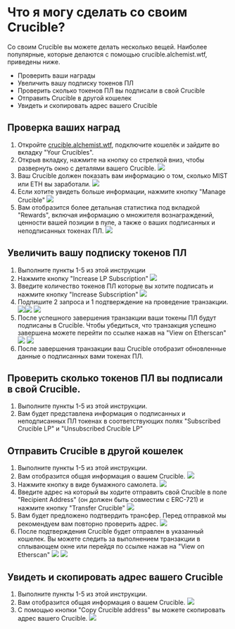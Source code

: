 # Что я могу сделать со своим Crucible?

Со своим Crucible вы можете делать несколько вещей. Наиболее популярные, которые делаются с помощью crucible.alchemist.wtf, приведены ниже.



* Проверить ваши награды
* Увеличить вашу подписку токенов ПЛ
* Проверить сколько токенов ПЛ вы подписали в свой Crucible
* Отправить Crucible в другой кошелек
* Увидеть и скопировать адрес вашего Crucible



## Проверка ваших наград

1. Откройте [crucible.alchemist.wtf](https://crucible.alchemist.wtf/), подключите кошелёк и зайдите во вкладку "Your Crucibles".
2. Открыв вкладку, нажмите на кнопку со стрелкой вниз, чтобы развернуть окно с деталями вашего Crucible. ![](../../.gitbook/assets/screenshot-2021-05-07-at-12.50.58.png) 
3. Ваш Crucible должен показать вам информацию о том, сколько MIST или ETH  вы заработали. ![](../../.gitbook/assets/screenshot-2021-05-07-at-12.50.42.png) 
4. Если хотите увидеть больше информации, нажмите кнопку "Manage Crucible" ![](../../.gitbook/assets/screenshot-2021-05-07-at-12.51.04.png) 
5. Вам отобразится более детальная статистика под вкладкой "Rewards",  включая информацию о множителя вознаграждений, ценности вашей позиции в пуле, а также о ваших подписанных и неподписанных токенах ПЛ.  ![](../../.gitbook/assets/screenshot-2021-05-07-at-12.51.22.png) 



## Увеличить вашу подписку токенов ПЛ



1. Выполните пункты 1-5 из этой инструкции
2. Нажмите кнопку "Increase LP Subscription"  ![](../../.gitbook/assets/screenshot-2021-05-07-at-12.51.36.png)
3. Введите количество токенов ПЛ которые вы хотите подписать и нажмите кнопку "Increase Subscription"  ![](../../.gitbook/assets/screenshot-2021-05-07-at-12.51.48.png) 
4. Подпишите 2 запроса и 1 подтверждение на проведение транзакции.![](../../.gitbook/assets/screenshot-2021-05-07-at-12.51.59.png)![](../../.gitbook/assets/screenshot-2021-05-07-at-12.52.17.png) ![](../../.gitbook/assets/screenshot-2021-05-07-at-12.52.27.png) 
5. После успешного завершения транзакции ваши токены ПЛ будут подписаны в Crucible. Чтобы убедиться, что транзакция успешно завершена можете перейти по ссылке нажав на "View on Etherscan"  ![](../../.gitbook/assets/screenshot-2021-05-07-at-13.12.02.png) ![](../../.gitbook/assets/screenshot-2021-05-07-at-13.24.50.png) 
6. После завершения транзакции ваш Crucible отобразит обновленные данные о подписанных вами токенах ПЛ.



## Проверить сколько токенов ПЛ вы подписали в свой Crucible.

1. Выполните пункты 1-5 из этой инструкции.
2. Вам будет представлена информация о подписанных и неподписанных ПЛ токенах в соответствующих полях "Subscribed Crucible LP" и "Unsubscribed Crucible LP"

## Отправить Crucible в другой кошелек

1. Выполните пункты 1-5 из этой инструкции.
2. Вам отобразится общая информация о вашем Crucible. ![](../../.gitbook/assets/screenshot-2021-05-07-at-12.55.42.png)
3. Нажмите кнопку в виде бумажного самолета.  ![](../../.gitbook/assets/screenshot-2021-05-07-at-12.55.44.png) 
4. Введите адрес на который вы ходите отправить свой Crucible в поле "Recipient Address" \(он должен быть совместим с ERC-721\) и нажмите кнопку "Transfer Crucible" ![](../../.gitbook/assets/screenshot-2021-05-07-at-12.56.17.png) 
5. Вам будет предложено подтвердить трансфер. Перед отправкой мы рекомендуем вам повторно проверить адрес. ![](../../.gitbook/assets/screenshot-2021-05-07-at-12.56.27.png) 
6. После подтверждения Crucible будет отправлен в указанный кошелек. Вы можете следить за выполнением транзакции в сплывающем окне или перейдя по ссылке нажав на "View on Etherscan"  ![](../../.gitbook/assets/screenshot-2021-05-07-at-13.12.05.png) ![](../../.gitbook/assets/screenshot-2021-05-07-at-13.12.02.png) 

## Увидеть и скопировать адрес вашего Crucible

1. Выполните пункты 1-5 из этой инструкции.
2. Вам отобразится общая информация о вашем Crucible. ![](https://firebasestorage.googleapis.com/v0/b/gitbook-28427.appspot.com/o/assets%2F-MZtVtOEMQShtte8TrMq%2F-M_6yxFXRFPjGPlbkCyU%2F-M_71iFj6v3zEhs3kegq%2FScreenshot%202021-05-07%20at%2012.55.42.png?alt=media&token=04b24160-0d8d-4689-a74d-9d33e32fecdb)​
3. С помощью кнопки "Copy Crucible address" вы можете скопировать адрес вашего Crucible.  ![](https://firebasestorage.googleapis.com/v0/b/gitbook-28427.appspot.com/o/assets%2F-MZtVtOEMQShtte8TrMq%2F-M_73HeRNAobjKeO0lof%2F-M_73cFzgIvyHAMRLPLV%2FScreenshot%202021-05-07%20at%2012.55.48.png?alt=media&token=449ac71e-fdb2-46bc-90e7-14f0aebe26b9)

